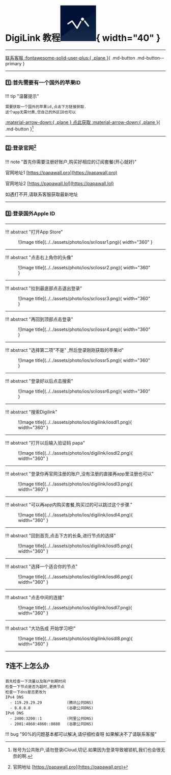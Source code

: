 # DigiLink 教程![Image title](../../assets/photo/win/digilink/digilinklogo.png){ width="40" }
---

[联系客服 :fontawesome-solid-user-plus:{ .plane }](../../chat.html){ .md-button .md-button--primary }

---

### 1️⃣:首先需要有一个国外的苹果ID
!!! tip "温馨提示"
    
    需要获取一个国外的苹果id,点击下方链接获取.
    这个app无需付费,您自己的外区ID也可以
    
[:material-arrow-down:{ .plane } 点此获取 :material-arrow-down:{ .plane }](https://shop.papawall.cc/buy/1){ .md-button }[^1] 

---

### 2️⃣:登录官网[^2] 

!!! note "首先你需要注册好账户,购买好相应的订阅套餐(开心就好)"

官网地址1 [https://papawall.pro](https://papawall.pro)

官网地址2 [https://papawall.lol](https://papawall.lol)

如遇打不开,请联系客服获取最新地址
    
---

### 3️⃣:登录国外Apple ID
---
!!! abstract "打开App Store"
<figure markdown="span">
![Image title](../../assets/photo/ios/sr/iossr1.png){ width="360" }
</figure>

---

!!! abstract "点击右上角你的头像"
<figure markdown="span">
![Image title](../../assets/photo/ios/sr/iossr2.png){ width="360" }
</figure>

---

!!! abstract "拉到最底部点击退出登录"
<figure markdown="span">
![Image title](../../assets/photo/ios/sr/iossr3.png){ width="360" }
</figure>

---

!!! abstract "再回到顶部点击登录"
<figure markdown="span">
![Image title](../../assets/photo/ios/sr/iossr4.png){ width="360" }
</figure>

---

!!! abstract "选择第二项"不是" ,然后登录刚刚获取的苹果id"
<figure markdown="span">
![Image title](../../assets/photo/ios/sr/iossr5.png){ width="360" }
</figure>

---

!!! abstract "登录好以后点击搜索"
<figure markdown="span">
![Image title](../../assets/photo/ios/sr/iossr6.png){ width="360" }
</figure>

---

!!! abstract "搜索Digilink"
<figure markdown="span">
![Image title](../../assets/photo/ios/digilink/iosdl1.png){ width="360" }
</figure>

---

!!! abstract "打开以后输入验证码 papa"
<figure markdown="span">
![Image title](../../assets/photo/ios/digilink/iosdl2.png){ width="360" }
</figure>

---

!!! abstract "登录你再官网注册的账户,没有注册的直接再app里注册也可以"
<figure markdown="span">
![Image title](../../assets/photo/ios/digilink/iosdl3.png){ width="360" }
</figure>

---

!!! abstract "可以再app内购买套餐,购买过的可以跳过这个步骤."
<figure markdown="span">
![Image title](../../assets/photo/ios/digilink/iosdl4.png){ width="360" }
</figure>

---

!!! abstract "回到首页,点击下方的长条,进行节点的选择"
<figure markdown="span">
![Image title](../../assets/photo/ios/digilink/iosdl5.png){ width="360" }
</figure>

---

!!! abstract "选择一个适合你的节点"
<figure markdown="span">
![Image title](../../assets/photo/ios/digilink/iosdl6.png){ width="360" }
</figure>

---

!!! abstract "点击中间的连接"
<figure markdown="span">
![Image title](../../assets/photo/ios/digilink/iosdl7.png){ width="360" }
</figure>

---

!!! abstract "大功告成 开始学习吧!"
<figure markdown="span">
![Image title](../../assets/photo/ios/digilink/iosdl8.png){ width="360" }
</figure>

---


## ❓连不上怎么办
    首先检查一下流量以及账户到期时间
    检查一下节点是否为超时,更换节点
    检查一下dns是否更改为
    IPv4 DNS
      - 119.29.29.29           (腾讯公共DNS)
      - 8.8.8.8                (谷歌公共DNS)
    IPv6 DNS
      - 2400:3200::1           (阿里公共DNS)
      - 2001:4860:4860::8888   (谷歌公共DNS)
!!! bug "90%的问题基本都可以解决,请仔细检查呀 如果解决不了请联系客服"


[^1]: 账号为公共账户,请勿登录iCloud,切记.如果因为登录导致被锁机,我们也会很无奈的啊.
[^2]: 官网地址 [https://papawall.pro](https://papawall.pro)